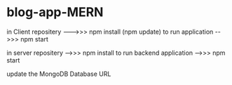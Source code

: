 ﻿# blog-app-MERN
 in Client repositery --->>>      npm install           (npm update)
 to run application -->>>         npm start

 in server repositery -->>>         npm install
 to run backend application -->>>   npm start

 update the MongoDB Database URL 

 

